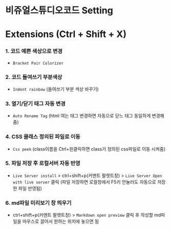 # 비쥬얼스튜디오코드 Setting

# Extensions (Ctrl + Shift + X)

### 1. 코드 예쁜 색상으로 변경 
* `Bracket Pair Colorizer`

### 2. 코드 들여쓰기 부분색상
* `Indent rainbow` (들여쓰기 부분 색상 바꾸기)

### 3. 열기/닫기 태그 자동 변경
* `Auto Rename Tag` (html 여는 태그 변경하면 자동으로 닫느 태그 동일하게 변경해줌)

### 4. CSS 클래스 정의된 파일로 이동

* `Css peek` (class이름을 Ctrl+왼클릭하면 class가 정의된 css파일로 이동 시켜줌)

### 5. 파일 저장 후 로컬서버 자동 반영
 * `Live Server install` > ctrl+shift+p(커맨트 팔렛트창) > `Live Server Open with live server` 클릭 (파일 저장하면 로컬창에서 F5키 안눌러도 자동으로 저장한 파일 반영됨)

### 6. md파일 미리보기 창 띄우기
  * ctrl+shift+p(커맨트 팔렛트창) > `Markdown open preview` 클릭 후 작성할 md파일을 마우스로 끌어서 원하는 위치에 놓으면 됨
